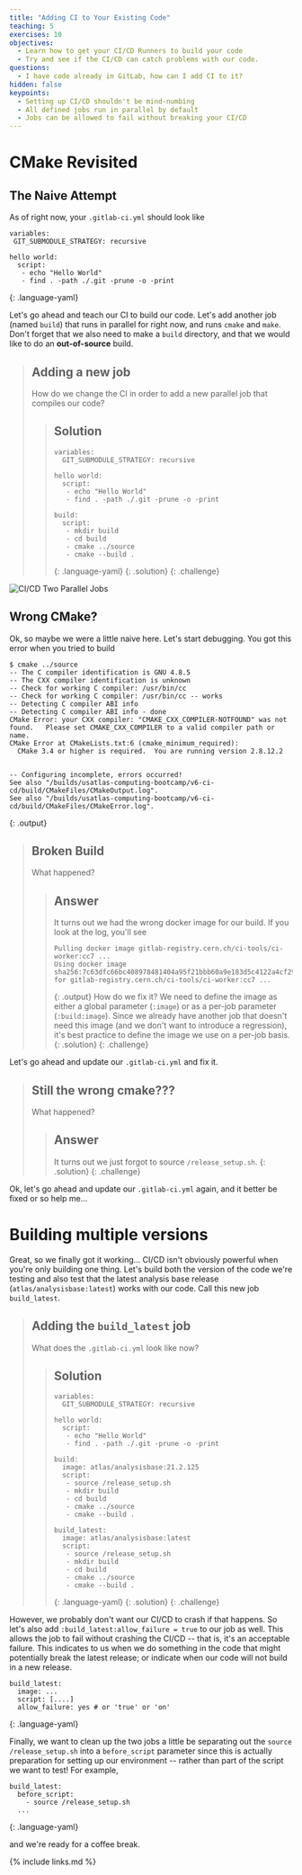 ```yaml
---
title: "Adding CI to Your Existing Code"
teaching: 5
exercises: 10
objectives:
  - Learn how to get your CI/CD Runners to build your code
  - Try and see if the CI/CD can catch problems with our code.
questions:
  - I have code already in GitLab, how can I add CI to it?
hidden: false
keypoints:
  - Setting up CI/CD shouldn't be mind-numbing
  - All defined jobs run in parallel by default
  - Jobs can be allowed to fail without breaking your CI/CD
---
```


# CMake Revisited

## The Naive Attempt

As of right now, your `.gitlab-ci.yml` should look like

~~~
variables:
 GIT_SUBMODULE_STRATEGY: recursive

hello world:
  script:
   - echo "Hello World"
   - find . -path ./.git -prune -o -print
~~~
{: .language-yaml}

Let's go ahead and teach our CI to build our code. Let's add another job (named `build`) that runs in parallel for right now, and runs `cmake` and `make`. Don't forget that we also need to make a `build` directory, and that we would like to do an **out-of-source** build.

> ## Adding a new job
>
> How do we change the CI in order to add a new parallel job that compiles our code?
>
> > ## Solution
> > ~~~
> > variables:
> >   GIT_SUBMODULE_STRATEGY: recursive
> >
> > hello world:
> >   script:
> >    - echo "Hello World"
> >    - find . -path ./.git -prune -o -print
> >
> > build:
> >   script:
> >    - mkdir build
> >    - cd build
> >    - cmake ../source
> >    - cmake --build .
> > ~~~
> > {: .language-yaml}
> {: .solution}
{: .challenge}

![CI/CD Two Parallel Jobs]({{site.baseurl}}/fig/ci-cd-two-parallel-jobs.png)

## Wrong CMake?

Ok, so maybe we were a little naive here. Let's start debugging. You got this error when you tried to build

~~~
$ cmake ../source
-- The C compiler identification is GNU 4.8.5
-- The CXX compiler identification is unknown
-- Check for working C compiler: /usr/bin/cc
-- Check for working C compiler: /usr/bin/cc -- works
-- Detecting C compiler ABI info
-- Detecting C compiler ABI info - done
CMake Error: your CXX compiler: "CMAKE_CXX_COMPILER-NOTFOUND" was not found.   Please set CMAKE_CXX_COMPILER to a valid compiler path or name.
CMake Error at CMakeLists.txt:6 (cmake_minimum_required):
  CMake 3.4 or higher is required.  You are running version 2.8.12.2


-- Configuring incomplete, errors occurred!
See also "/builds/usatlas-computing-bootcamp/v6-ci-cd/build/CMakeFiles/CMakeOutput.log".
See also "/builds/usatlas-computing-bootcamp/v6-ci-cd/build/CMakeFiles/CMakeError.log".
~~~
{: .output}

> ## Broken Build
>
> What happened?
>
> > ## Answer
> > It turns out we had the wrong docker image for our build. If you look at the log, you'll see
> > ~~~
> > Pulling docker image gitlab-registry.cern.ch/ci-tools/ci-worker:cc7 ...
> > Using docker image sha256:7c63dfc66bc408978481404a95f21bbb60a9e183d5c4122a4cf29a177d3e7375 for gitlab-registry.cern.ch/ci-tools/ci-worker:cc7 ...
> > ~~~
> > {: .output}
> > How do we fix it? We need to define the image as either a global parameter (`:image`) or as a per-job parameter (`:build:image`). Since we already have another job that doesn't need this image (and we don't want to introduce a regression), it's best practice to define the image we use on a per-job basis.
> {: .solution}
{: .challenge}

Let's go ahead and update our `.gitlab-ci.yml` and fix it.

> ## Still the wrong cmake???
>
> What happened?
>
> > ## Answer
> > It turns out we just forgot to source `/release_setup.sh`.
> {: .solution}
{: .challenge}

Ok, let's go ahead and update our `.gitlab-ci.yml` again, and it better be fixed or so help me...

# Building multiple versions

Great, so we finally got it working... CI/CD isn't obviously powerful when you're only building one thing. Let's build both the version of the code we're testing and also test that the latest analysis base release (`atlas/analysisbase:latest`) works with our code. Call this new job `build_latest`.

> ## Adding the `build_latest` job
>
> What does the `.gitlab-ci.yml` look like now?
>
> > ## Solution
> > ~~~
> > variables:
> >   GIT_SUBMODULE_STRATEGY: recursive
> >
> > hello world:
> >   script:
> >    - echo "Hello World"
> >    - find . -path ./.git -prune -o -print
> >
> > build:
> >   image: atlas/analysisbase:21.2.125
> >   script:
> >    - source /release_setup.sh
> >    - mkdir build
> >    - cd build
> >    - cmake ../source
> >    - cmake --build .
> >
> > build_latest:
> >   image: atlas/analysisbase:latest
> >   script:
> >    - source /release_setup.sh
> >    - mkdir build
> >    - cd build
> >    - cmake ../source
> >    - cmake --build .
> > ~~~
> > {: .language-yaml}
> {: .solution}
{: .challenge}

However, we probably don't want our CI/CD to crash if that happens. So let's also add `:build_latest:allow_failure = true` to our job as well. This allows the job to fail without crashing the CI/CD -- that is, it's an acceptable failure. This indicates to us when we do something in the code that might potentially break the latest release; or indicate when our code will not build in a new release.

~~~
build_latest:
  image: ...
  script: [....]
  allow_failure: yes # or 'true' or 'on'
~~~
{: .language-yaml}

Finally, we want to clean up the two jobs a little be separating out the `source /release_setup.sh` into a `before_script` parameter since this is actually preparation for setting up our environment -- rather than part of the script we want to test! For example,

~~~
build_latest:
  before_script:
    - source /release_setup.sh
  ...
~~~
{: .language-yaml}

and we're ready for a coffee break.

{% include links.md %}
